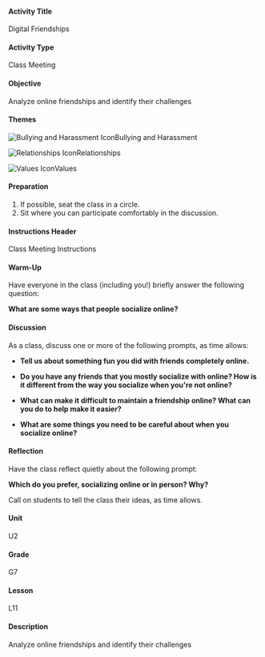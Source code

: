 #### Activity Title
Digital Friendships
#### Activity Type
Class Meeting
#### Objective
Analyze online friendships and identify their challenges
#### Themes
![Bullying and Harassment Icon](http://v5cmservice.secondstep.org/MS3TP_IMAGES/SKILLS/SKILLS_SMALL_IMAGES/bullying-and-harassment-sm.png)Bullying and Harassment
 
![Relationships Icon](http://v5cmservice.secondstep.org/MS3TP_IMAGES/SKILLS/SKILLS_SMALL_IMAGES/relationships-sm.png)Relationships
 
![Values Icon](http://v5cmservice.secondstep.org/MS3TP_IMAGES/SKILLS/SKILLS_SMALL_IMAGES/values-sm.png)Values
 

#### Preparation
1. If possible, seat the class in a circle.
2. Sit where you can participate comfortably in the discussion.

#### Instructions Header
Class Meeting Instructions
#### Warm-Up
Have everyone in the class (including you!) briefly answer the following question: 

**What are some ways that people socialize online?**
#### Discussion
As a class, discuss one or more of the following prompts, as time allows:


-  **Tell us about something fun you did with friends completely online.**

-  **Do you have any friends that you mostly socialize with online? How is it different from the way you socialize when you're not online?**

-  **What can make it difficult to maintain a friendship online? What can you do to help make it easier?**

-  **What are some things you need to be careful about when you socialize online?**
#### Reflection
Have the class reflect quietly about the following prompt:

**Which do you prefer, socializing online or in person? Why?**

Call on students to tell the class their ideas, as time allows.
#### Unit
U2
#### Grade
G7
#### Lesson
L11
#### Description
Analyze online friendships and identify their challenges
